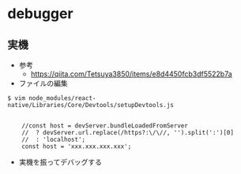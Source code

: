 # debugger

## 実機
* 参考
    * https://qiita.com/Tetsuya3850/items/e8d4450fcb3df5522b7a
* ファイルの編集

```
$ vim node_modules/react-native/Libraries/Core/Devtools/setupDevtools.js


    //const host = devServer.bundleLoadedFromServer
    //  ? devServer.url.replace(/https?:\/\//, '').split(':')[0]
    //  : 'localhost';
    const host = 'xxx.xxx.xxx.xxx';
```

* 実機を振ってデバッグする
